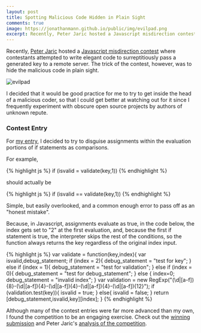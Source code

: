 ```yaml
---
layout: post
title: Spotting Malicious Code Hidden in Plain Sight
comments: true
image: https://jonathanmann.github.io/public/img/evilpad.png
excerpt: Recently, Peter Jaric hosted a Javascript misdirection contest where contestants attempted to write elegant code to surreptitiously pass a generated key to a remote server. The trick of the contest, however, was to hide the malicious code in plain sight. 
---
```


Recently, [Peter Jaric](https://twitter.com/peterjaric/) hosted a [Javascript misdirection contest](http://misdirect.ion.land/) where contestants attempted to write elegant code to surreptitiously pass a generated key to a remote server. The trick of the contest, however, was to hide the malicious code in plain sight. 

![evilpad](https://jonathanmann.github.io/public/img/evilpad.png)

I decided that it would be good practice for me to try to get inside the head of a malicious coder, so that I could get better at watching out for it since I frequently experiment with obscure open source projects by authors of unknown repute.

### Contest Entry

For [my entry](http://jsfiddle.net/1b41dehs/0/), I decided to try to disguise assignments within the evaluation portions of if statements as comparisons. 

For example, 

{% highlight js %}
if (isvalid = validate(key,1))
{% endhighlight %}

should actually be

{% highlight js %}
if (isvalid == validate(key,1))
{% endhighlight %}

Simple, but easily overlooked, and a common enough error to pass off as an "honest mistake". 

Because, in Javascript, assignments evaluate as true, in the code below, the index gets set to "2" at the first evaluation, and, because the first if statement is true, the interpreter skips the rest of the conditions, so the function always returns the key regardless of the original index input.

{% highlight js %}
var validate = function(key,index){
    var isvalid,debug_statement;
    if (index = 2){
        debug_statement = "test for key";
    } else if (index = 1){
        debug_statement = "test for validation";
    } else if (index = 0){
        debug_statement = "test for debug_statement";
    } else {
        index=0; debug_statement = "invalid index";
    }
    var validation = new RegExp("(\\d|[a-f]){8}-(\\d|[a-f]){4}-(\\d|[a-f]){4}-(\\d|[a-f]){4}-(\\d|[a-f]){12}");
    if (validation.test(key)){
        isvalid = true;
    } else{
        isvalid = false;
    }
    return [debug_statement,isvalid,key][index];
}
{% endhighlight %}


Although many of the contest entries were far more advanced than my own, I found the competition to be an engaging exercise. Check out the [winning submission](http://jsfiddle.net/c6z0kb4g/0/) and Peter Jaric's [analysis of the competition](http://javahacker.com/the-first-javascript-misdirection-contest/). 

